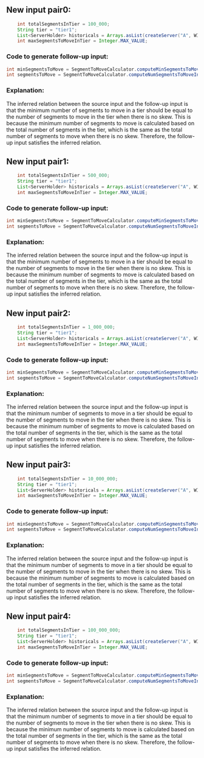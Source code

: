 ## New input pair0:
```java
    int totalSegmentsInTier = 100_000;
    String tier = "tier1";
    List<ServerHolder> historicals = Arrays.asList(createServer("A", WIKI_SEGMENTS), createServer("B", WIKI_SEGMENTS));
    int maxSegmentsToMoveInTier = Integer.MAX_VALUE;
```
### Code to generate follow-up input:
```java
int minSegmentsToMove = SegmentToMoveCalculator.computeMinSegmentsToMoveInTier(totalSegmentsInTier);
int segmentsToMove = SegmentToMoveCalculator.computeNumSegmentsToMoveInTier(tier, historicals, maxSegmentsToMoveInTier);
```
### Explanation:
The inferred relation between the source input and the follow-up input is that the minimum number of segments to move in a tier should be equal to the number of segments to move in the tier when there is no skew. This is because the minimum number of segments to move is calculated based on the total number of segments in the tier, which is the same as the total number of segments to move when there is no skew. Therefore, the follow-up input satisfies the inferred relation.

## New input pair1:
```java
    int totalSegmentsInTier = 500_000;
    String tier = "tier1";
    List<ServerHolder> historicals = Arrays.asList(createServer("A", WIKI_SEGMENTS), createServer("B", WIKI_SEGMENTS));
    int maxSegmentsToMoveInTier = Integer.MAX_VALUE;
```
### Code to generate follow-up input:
```java
int minSegmentsToMove = SegmentToMoveCalculator.computeMinSegmentsToMoveInTier(totalSegmentsInTier);
int segmentsToMove = SegmentToMoveCalculator.computeNumSegmentsToMoveInTier(tier, historicals, maxSegmentsToMoveInTier);
```
### Explanation:
The inferred relation between the source input and the follow-up input is that the minimum number of segments to move in a tier should be equal to the number of segments to move in the tier when there is no skew. This is because the minimum number of segments to move is calculated based on the total number of segments in the tier, which is the same as the total number of segments to move when there is no skew. Therefore, the follow-up input satisfies the inferred relation.

## New input pair2:
```java
    int totalSegmentsInTier = 1_000_000;
    String tier = "tier1";
    List<ServerHolder> historicals = Arrays.asList(createServer("A", WIKI_SEGMENTS), createServer("B", WIKI_SEGMENTS));
    int maxSegmentsToMoveInTier = Integer.MAX_VALUE;
```
### Code to generate follow-up input:
```java
int minSegmentsToMove = SegmentToMoveCalculator.computeMinSegmentsToMoveInTier(totalSegmentsInTier);
int segmentsToMove = SegmentToMoveCalculator.computeNumSegmentsToMoveInTier(tier, historicals, maxSegmentsToMoveInTier);
```
### Explanation:
The inferred relation between the source input and the follow-up input is that the minimum number of segments to move in a tier should be equal to the number of segments to move in the tier when there is no skew. This is because the minimum number of segments to move is calculated based on the total number of segments in the tier, which is the same as the total number of segments to move when there is no skew. Therefore, the follow-up input satisfies the inferred relation.

## New input pair3:
```java
    int totalSegmentsInTier = 10_000_000;
    String tier = "tier1";
    List<ServerHolder> historicals = Arrays.asList(createServer("A", WIKI_SEGMENTS), createServer("B", WIKI_SEGMENTS));
    int maxSegmentsToMoveInTier = Integer.MAX_VALUE;
```
### Code to generate follow-up input:
```java
int minSegmentsToMove = SegmentToMoveCalculator.computeMinSegmentsToMoveInTier(totalSegmentsInTier);
int segmentsToMove = SegmentToMoveCalculator.computeNumSegmentsToMoveInTier(tier, historicals, maxSegmentsToMoveInTier);
```
### Explanation:
The inferred relation between the source input and the follow-up input is that the minimum number of segments to move in a tier should be equal to the number of segments to move in the tier when there is no skew. This is because the minimum number of segments to move is calculated based on the total number of segments in the tier, which is the same as the total number of segments to move when there is no skew. Therefore, the follow-up input satisfies the inferred relation.

## New input pair4:
```java
    int totalSegmentsInTier = 100_000_000;
    String tier = "tier1";
    List<ServerHolder> historicals = Arrays.asList(createServer("A", WIKI_SEGMENTS), createServer("B", WIKI_SEGMENTS));
    int maxSegmentsToMoveInTier = Integer.MAX_VALUE;
```
### Code to generate follow-up input:
```java
int minSegmentsToMove = SegmentToMoveCalculator.computeMinSegmentsToMoveInTier(totalSegmentsInTier);
int segmentsToMove = SegmentToMoveCalculator.computeNumSegmentsToMoveInTier(tier, historicals, maxSegmentsToMoveInTier);
```
### Explanation:
The inferred relation between the source input and the follow-up input is that the minimum number of segments to move in a tier should be equal to the number of segments to move in the tier when there is no skew. This is because the minimum number of segments to move is calculated based on the total number of segments in the tier, which is the same as the total number of segments to move when there is no skew. Therefore, the follow-up input satisfies the inferred relation.
